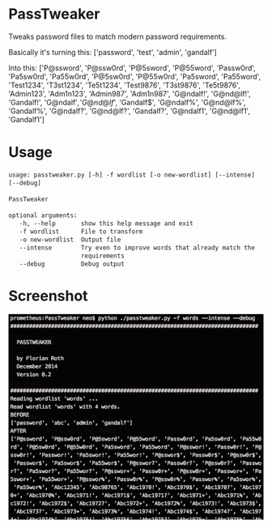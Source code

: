 PassTweaker
===========

Tweaks password files to match modern password requirements.

Basically it's turning this:
['password', 'test', 'admin', 'gandalf']

Into this:
['P@ssword', 'P@ssw0rd', 'P@5sword', 'P@55word', 'Passw0rd', 'Pa5sw0rd', 'Pa55w0rd', 'P@5sw0rd', 'P@55w0rd', 'Pa5sword', 'Pa55word', 'Test1234', 'T3st1234', 'Te5t1234', 'Test9876', 'T3st9876', 'Te5t9876', 'Admin123', 'Adm1n123', 'Admin987', 'Adm1n987', 'G@ndalf!', 'G@nd@lf!', 'Gandalf!', 'G@ndalf$', 'G@nd@lf$', 'Gandalf$', 'G@ndalf%', 'G@nd@lf%', 'Gandalf%', 'G@ndalf?', 'G@nd@lf?', 'Gandalf?', 'G@ndalf1', 'G@nd@lf1', 'Gandalf1']


Usage
===========
    usage: passtweaker.py [-h] -f wordlist [-o new-wordlist] [--intense] [--debug]

    PassTweaker

    optional arguments:
       -h, --help       show this help message and exit
       -f wordlist      File to transform
       -o new-wordlist  Output file
       --intense        Try even to improve words that already match the
                        requirements
       --debug          Debug output


Screenshot
============
![Alt text](/screens/ishot-141206-093747.png?raw=true "Screenshot")
